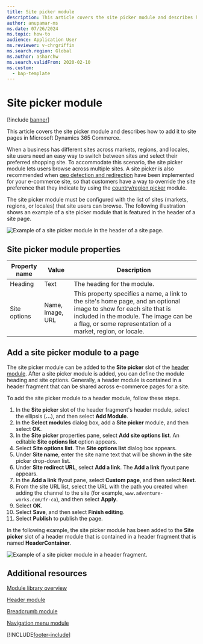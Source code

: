 ```yaml
---
title: Site picker module
description: This article covers the site picker module and describes how to add it to site pages in Microsoft Dynamics 365 Commerce.
author: anupamar-ms
ms.date: 07/26/2024
ms.topic: how-to
audience: Application User
ms.reviewer: v-chrgriffin
ms.search.region: Global
ms.author: asharchw
ms.search.validFrom: 2020-02-10
ms.custom: 
  - bap-template
---
```


# Site picker module

[!include [banner](includes/banner.md)]

This article covers the site picker module and describes how to add it to site pages in Microsoft Dynamics 365 Commerce.

When a business has different sites across markets, regions, and locales, site users need an easy way to switch between sites and select their preferred shopping site. To accommodate this scenario, the site picker module lets users browse across multiple sites. A site picker is also recommended when [geo detection and redirection](dev-itpro/geo-detection-redirection.md) have been implemented for your e-commerce site, so that customers have a way to override the site preference that they indicate by using the [country/region picker](country-region-picker-module.md) module. 

The site picker module must be configured with the list of sites (markets, regions, or locales) that site users can browse. The following illustration shows an example of a site picker module that is featured in the header of a site page.

![Example of a site picker module in the header of a site page.](./media/ecommerce-sitepicker.PNG)

## Site picker module properties

| Property name | Value                 | Description |
|---------------|-----------------------|-------------|
| Heading       | Text                  | The heading for the module. |
| Site options  | Name, Image, URL      | This property specifies a name, a link to the site's home page, and an optional image to show for each site that is included in the module. The image can be a flag, or some representation of a market, region, or locale. |

## Add a site picker module to a page

The site picker module can be added to the **Site picker** slot of the [header module](author-header-module.md). After a site picker module is added, you can define the module heading and site options. Generally, a header module is contained in a header fragment that can be shared across e-commerce pages for a site. 

To add the site picker module to a header module, follow these steps.

1. In the **Site picker** slot of the header fragment's header module, select the ellipsis (**...**), and then select **Add Module**.
1. In the **Select modules** dialog box, add a **Site picker** module, and then select **OK**.
1. In the **Site picker** properties pane, select **Add site options list**. An editable **Site options list** option appears.
1. Select **Site options list**. The **Site options list** dialog box appears.
1. Under **Site name**, enter the site name text that will be shown in the site picker drop-down list.
1. Under **Site redirect URL**, select **Add a link**. The **Add a link** flyout pane appears.
1. In the **Add a link** flyout pane, select **Custom page**, and then select **Next**.
1. From the site URL list, select the URL with the path you created when adding the channel to the site (for example, `www.adventure-works.com/fr-ca`), and then select **Apply**.
1. Select **OK**.
1. Select **Save**, and then select **Finish editing**.
1. Select **Publish** to publish the page.

In the following example, the site picker module has been added to the **Site picker** slot of a header module that is contained in a header fragment that is named **HeaderContainer**.

![Example of a site picker module in a header fragment.](./media/ecommerce-sitepicker-2.png)

## Additional resources

[Module library overview](starter-kit-overview.md)

[Header module](author-header-module.md)

[Breadcrumb module](add-breadcrumb.md)

[Navigation menu module](nav-menu-module.md)


[!INCLUDE[footer-include](../includes/footer-banner.md)]

